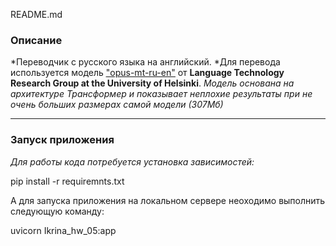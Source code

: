 README.md
### Описание
*Переводчик с русского языка на английский. 
*Для перевода используется модель [<u>"opus-mt-ru-en"</u>](https://huggingface.co/Helsinki-NLP/opus-mt-ru-en) от **Language Technology Research Group at the University of Helsinki**. 
*Модель основана на архитектуре Трансформер и показывает неплохие результаты при не очень больших размерах самой модели (307Мб)*

---
### Запуск приложения
*Для работы кода потребуется установка зависимостей:*

pip install -r requiremnts.txt

А для запуска приложения на локальном сервере неоходимо выполнить следующую команду:

uvicorn Ikrina_hw_05:app